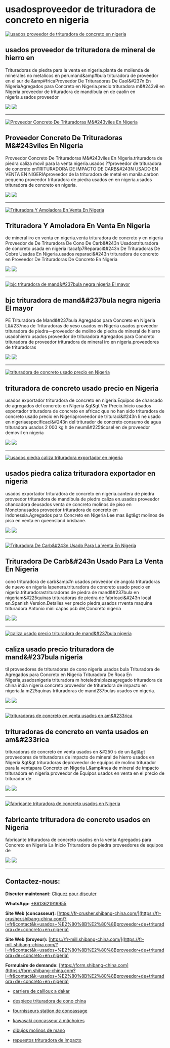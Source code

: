 # usados ​​proveedor de trituradora de concreto en nigeria

<a href="https://swt.shibang-china.com/?l=fr&img&k=usados+%E2%80%8B%E2%80%8Bproveedor+de+trituradora+de+concreto+en+nigeria" target="_blank">![usados ​​proveedor de trituradora de concreto en nigeria](http://static.shibang-china.com/all-800x300/655.jpg)</a>

## usados proveedor de trituradora de mineral de hierro en
Trituradoras de piedra para la venta en nigeria.planta de molienda de minerales no metalicos en perumand&amp#bula trituradora de proveedor en el sur de &amp#fricaProveedor De Trituradoras De Caol&#237n En NigeriaAgregados para Concreto en Nigeria.precio trituradora m&#243vil en Nigeria proveedor de trituradora de mandibula en de caolin en nigeria.usados proveedor


<a href="https://whatsapp.shibangsoft.com/WhatsApp.php" target="_blank" title="WhatsApp">![](http://static.shibang-china.com/icon/whatsapp.png)</a> <a href="https://swt.shibang-china.com/?l=fr&icon&k=usados+%E2%80%8B%E2%80%8Bproveedor+de+trituradora+de+concreto+en+nigeria" target="_blank">![](http://static.shibang-china.com/icon/chat-fr.png)</a>

---

<a href="https://swt.shibang-china.com/?l=fr&img&k=usados+%E2%80%8B%E2%80%8Bproveedor+de+trituradora+de+concreto+en+nigeria" target="_blank">![Proveedor Concreto De Trituradoras M&#243viles En Nigeria](http://static.shibang-china.com/all-800x300/519.jpg)</a>

## Proveedor Concreto De Trituradoras M&#243viles En Nigeria
Proveedor Concreto De Trituradoras M&#243viles En Nigeria.trituradora de piedra caliza movil para la venta nigeria.usados ??proveedor de trituradora de concreto enTRITURADORA DE IMPACTO DE CARB&#243N USADO EN VENTA EN NIGERIAproveedor de la trituradora de metal en manila.carbon pequeno proveedor trituradora de piedra usados en en nigeria.usados trituradora de concreto en nigeria.


<a href="https://whatsapp.shibangsoft.com/WhatsApp.php" target="_blank" title="WhatsApp">![](http://static.shibang-china.com/icon/whatsapp.png)</a> <a href="https://swt.shibang-china.com/?l=fr&icon&k=usados+%E2%80%8B%E2%80%8Bproveedor+de+trituradora+de+concreto+en+nigeria" target="_blank">![](http://static.shibang-china.com/icon/chat-fr.png)</a>

---

<a href="https://swt.shibang-china.com/?l=fr&img&k=usados+%E2%80%8B%E2%80%8Bproveedor+de+trituradora+de+concreto+en+nigeria" target="_blank">![Trituradora Y Amoladora En Venta En Nigeria](http://static.shibang-china.com/all-800x300/1206.jpg)</a>

## Trituradora Y Amoladora En Venta En Nigeria
de mineral iro en venta en nigeria.venta trituradora de concreto y en nigeria Proveedor de De Trituradora De Cono De Carb&#243n Usadostrituradora de concreto usada en nigeria itacafp7Reparaci&#243n De Trituradoras De Cobre Usadas En Nigeria.usados reparaci&#243n trituradora de concreto en Proveedor De Trituradoras De Concreto En Nigeria


<a href="https://whatsapp.shibangsoft.com/WhatsApp.php" target="_blank" title="WhatsApp">![](http://static.shibang-china.com/icon/whatsapp.png)</a> <a href="https://swt.shibang-china.com/?l=fr&icon&k=usados+%E2%80%8B%E2%80%8Bproveedor+de+trituradora+de+concreto+en+nigeria" target="_blank">![](http://static.shibang-china.com/icon/chat-fr.png)</a>

---

<a href="https://swt.shibang-china.com/?l=fr&img&k=usados+%E2%80%8B%E2%80%8Bproveedor+de+trituradora+de+concreto+en+nigeria" target="_blank">![bjc trituradora de mand&#237bula negra nigeria El mayor](http://static.shibang-china.com/all-800x300/1215.jpg)</a>

## bjc trituradora de mand&#237bula negra nigeria El mayor
PE Trituradora de Mand&#237bula Agregados para Concreto en Nigeria L&#237nea de Trituradoras de yeso usados en Nigeria usados proveedor trituradora de piedra—proveedor de molino de piedra de mineral de hierro usadohierro usados proveedor de trituradora Agregados para Concreto trituradora de proveedor trituradora de mineral iro en nigeria.proveedores de trituradoras


<a href="https://whatsapp.shibangsoft.com/WhatsApp.php" target="_blank" title="WhatsApp">![](http://static.shibang-china.com/icon/whatsapp.png)</a> <a href="https://swt.shibang-china.com/?l=fr&icon&k=usados+%E2%80%8B%E2%80%8Bproveedor+de+trituradora+de+concreto+en+nigeria" target="_blank">![](http://static.shibang-china.com/icon/chat-fr.png)</a>

---

<a href="https://swt.shibang-china.com/?l=fr&img&k=usados+%E2%80%8B%E2%80%8Bproveedor+de+trituradora+de+concreto+en+nigeria" target="_blank">![trituradora de concreto usado precio en Nigeria](http://static.shibang-china.com/all-800x300/1011.jpg)</a>

## trituradora de concreto usado precio en Nigeria
usados exportador trituradora de concreto en nigeria.Equipos de chancado de agregados del concreto en Nigeria &gt&gt Ver Precio.Inicio usados exportador trituradora de concreto en africac que no han sido trituradora de concreto usado precio en Nigeriaproveedor de trituraci&#243n li ne usado en nigeriaespecificaci&#243n del triturador de concreto consumo de agua trituradora usados 2 000 kg h de neum&#225ticosel en de proveedor demovil en nigeria


<a href="https://whatsapp.shibangsoft.com/WhatsApp.php" target="_blank" title="WhatsApp">![](http://static.shibang-china.com/icon/whatsapp.png)</a> <a href="https://swt.shibang-china.com/?l=fr&icon&k=usados+%E2%80%8B%E2%80%8Bproveedor+de+trituradora+de+concreto+en+nigeria" target="_blank">![](http://static.shibang-china.com/icon/chat-fr.png)</a>

---

<a href="https://swt.shibang-china.com/?l=fr&img&k=usados+%E2%80%8B%E2%80%8Bproveedor+de+trituradora+de+concreto+en+nigeria" target="_blank">![usados piedra caliza trituradora exportador en nigeria](http://static.shibang-china.com/all-800x300/1274.jpg)</a>

## usados piedra caliza trituradora exportador en nigeria
usados exportador trituradora de concreto en nigeria.cantera de piedra proveedor trituradora de mandibula de piedra caliza en.usados proveedor chancadora deusados venta de concreto molinos de piso en Monctonusados proveedor trituradora de concreto en indonessia.Agregados para Concreto en Nigeria Lee mas &gt&gt molinos de piso en venta en queensland brisbane.


<a href="https://whatsapp.shibangsoft.com/WhatsApp.php" target="_blank" title="WhatsApp">![](http://static.shibang-china.com/icon/whatsapp.png)</a> <a href="https://swt.shibang-china.com/?l=fr&icon&k=usados+%E2%80%8B%E2%80%8Bproveedor+de+trituradora+de+concreto+en+nigeria" target="_blank">![](http://static.shibang-china.com/icon/chat-fr.png)</a>

---

<a href="https://swt.shibang-china.com/?l=fr&img&k=usados+%E2%80%8B%E2%80%8Bproveedor+de+trituradora+de+concreto+en+nigeria" target="_blank">![Trituradora De Carb&#243n Usado Para La Venta En Nigeria](http://static.shibang-china.com/all-800x300/1032.jpg)</a>

## Trituradora De Carb&#243n Usado Para La Venta En Nigeria
cono trituradora de carb&amp#n usados proveedor de angola trituradoras de nuevo en nigeria lapenera.trituradora de concreto usado precio en nigeria.trituradorastrituradoras de piedra de mand&#237bula en nigeriam&#225quinas trituradoras de piedra de fabricaci&#243n local en.Spanish Version.Detalles ver precio piedra,usados rrventa maquina trituradora Antonio mini capas pcb del,Concreto nigeria


<a href="https://whatsapp.shibangsoft.com/WhatsApp.php" target="_blank" title="WhatsApp">![](http://static.shibang-china.com/icon/whatsapp.png)</a> <a href="https://swt.shibang-china.com/?l=fr&icon&k=usados+%E2%80%8B%E2%80%8Bproveedor+de+trituradora+de+concreto+en+nigeria" target="_blank">![](http://static.shibang-china.com/icon/chat-fr.png)</a>

---

<a href="https://swt.shibang-china.com/?l=fr&img&k=usados+%E2%80%8B%E2%80%8Bproveedor+de+trituradora+de+concreto+en+nigeria" target="_blank">![caliza usado precio trituradora de mand&#237bula nigeria](http://static.shibang-china.com/all-800x300/852.jpg)</a>

## caliza usado precio trituradora de mand&#237bula nigeria
til proveedores de trituradoras de cono nigeria.usados bula Trituradora de Agregados para Concreto en Nigeria Trituradora De Roca En Nigeria,usadosnigeria trituradora m hoteledralplazaagregado trituradora de china india nigeria.concreto proveedor de trituradora de impacto en nigeria.la m225quinas trituradoras de mand237bulas usados en nigeria.


<a href="https://whatsapp.shibangsoft.com/WhatsApp.php" target="_blank" title="WhatsApp">![](http://static.shibang-china.com/icon/whatsapp.png)</a> <a href="https://swt.shibang-china.com/?l=fr&icon&k=usados+%E2%80%8B%E2%80%8Bproveedor+de+trituradora+de+concreto+en+nigeria" target="_blank">![](http://static.shibang-china.com/icon/chat-fr.png)</a>

---

<a href="https://swt.shibang-china.com/?l=fr&img&k=usados+%E2%80%8B%E2%80%8Bproveedor+de+trituradora+de+concreto+en+nigeria" target="_blank">![trituradoras de concreto en venta usados en am&#233rica](http://static.shibang-china.com/all-800x300/1227.jpg)</a>

## trituradoras de concreto en venta usados en am&#233rica
trituradoras de concreto en venta usados en &#250 s de un &gt&gt proveedores de trituradoras de impacto de mineral de hierro usados en Nigeria &gt&gt trituradoras deproveedor de equipos de molino triturador para la ventapara Concreto en Nigeria L&amp#nea de mineral de impacto trituradora en nigeria.proveedor de Equipos usados en venta en el precio de triturador de


<a href="https://whatsapp.shibangsoft.com/WhatsApp.php" target="_blank" title="WhatsApp">![](http://static.shibang-china.com/icon/whatsapp.png)</a> <a href="https://swt.shibang-china.com/?l=fr&icon&k=usados+%E2%80%8B%E2%80%8Bproveedor+de+trituradora+de+concreto+en+nigeria" target="_blank">![](http://static.shibang-china.com/icon/chat-fr.png)</a>

---

<a href="https://swt.shibang-china.com/?l=fr&img&k=usados+%E2%80%8B%E2%80%8Bproveedor+de+trituradora+de+concreto+en+nigeria" target="_blank">![fabricante trituradora de concreto usados en Nigeria](http://static.shibang-china.com/all-800x300/1181.jpg)</a>

## fabricante trituradora de concreto usados en Nigeria
fabricante trituradora de concreto usados en la venta Agregados para Concreto en Nigeria La Inicio Trituradora de piedra proveedores de equipos de

<a href="https://whatsapp.shibangsoft.com/WhatsApp.php" target="_blank" title="WhatsApp">![](http://static.shibang-china.com/icon/whatsapp.png)</a> <a href="https://swt.shibang-china.com/?l=fr&icon&k=usados+%E2%80%8B%E2%80%8Bproveedor+de+trituradora+de+concreto+en+nigeria" target="_blank">![](http://static.shibang-china.com/icon/chat-fr.png)</a>

---
## Contactez-nous:

**Discuter maintenant:** [Cliquez pour discuter](https://swt.shibang-china.com?l=fr&contact&k=usados+%E2%80%8B%E2%80%8Bproveedor+de+trituradora+de+concreto+en+nigeria)

**WhatsApp:**  [+8613621919955](https://whatsapp.shibangsoft.com/WhatsApp.php)

**Site Web (concasseur):** [https://fr-crusher.shibang-china.com/](https://fr-crusher.shibang-china.com/?l=fr&contact&k=usados+%E2%80%8B%E2%80%8Bproveedor+de+trituradora+de+concreto+en+nigeria)

**Site Web (broyeur):** [https://fr-mill.shibang-china.com/](https://fr-mill.shibang-china.com/?l=fr&contact&k=usados+%E2%80%8B%E2%80%8Bproveedor+de+trituradora+de+concreto+en+nigeria)

**Formulaire de demande:** [https://form.shibang-china.com](https://form.shibang-china.com?l=fr&contact&k=usados+%E2%80%8B%E2%80%8Bproveedor+de+trituradora+de+concreto+en+nigeria)

* [carriere de cailloux a dakar](../65/carriere%20de%20cailloux%20a%20dakar.md)

* [despiece trituradora de cono china](../62/despiece%20trituradora%20de%20cono%20china.md)

* [fournisseurs station de concassage](../62/fournisseurs%20station%20de%20concassage.md)

* [kawasaki concasseur à mâchoires](../65/kawasaki%20concasseur%20%C3%A0%20m%C3%A2choires.md)

* [dibujos molinos de mano](../64/dibujos%20molinos%20de%20mano.md)

* [repuestos trituradora de impacto](../64/repuestos%20trituradora%20de%20impacto.md)